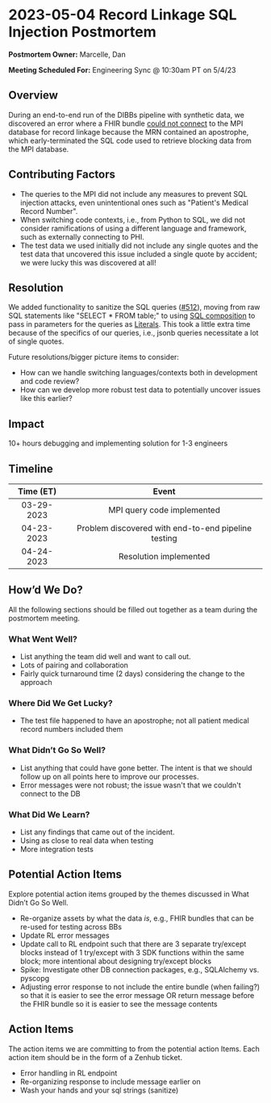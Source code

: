 # 2023-05-04 Record Linkage SQL Injection Postmortem

**Postmortem Owner:** Marcelle, Dan

**Meeting Scheduled For:** Engineering Sync @ 10:30am PT on 5/4/23

## Overview
During an end-to-end run of the DIBBs pipeline with synthetic data, we discovered an error where a FHIR bundle [could not connect](https://skylight-hq.slack.com/archives/C03UF70CKGE/p1682360691930109?thread_ts=1682353411.011679&cid=C03UF70CKGE) to the MPI database for record linkage because the MRN contained an apostrophe, which early-terminated the SQL code used to retrieve blocking data from the MPI database. 

## Contributing Factors
- The queries to the MPI did not include any measures to prevent SQL injection attacks, even unintentional ones such as "Patient's Medical Record Number".
- When switching code contexts, i.e., from Python to SQL, we did not consider ramifications of using a different language and framework, such as externally connecting to PHI. 
- The test data we used initially did not include any single quotes and the test data that uncovered this issue included a single quote by accident; we were lucky this was discovered at all!

## Resolution
We added functionality to sanitize the SQL queries ([#512](https://app.zenhub.com/workspaces/dibbs-63f7aa3e1ecdbb0011edb299/issues/gh/cdcgov/phdi/512)), moving from raw SQL statements like "SELECT * FROM table;" to using [SQL composition](https://realpython.com/prevent-python-sql-injection/#passing-safe-query-parameters) to pass in parameters for the queries as [Literals](https://www.psycopg.org/docs/sql.html#psycopg2.sql.Literal). This took a little extra time because of the specifics of our queries, i.e., jsonb queries necessitate a lot of single quotes. 

Future resolutions/bigger picture items to consider:
- How can we handle switching languages/contexts both in development and code review?
- How can we develop more robust test data to potentially uncover issues like this earlier?

## Impact
10+ hours debugging and implementing solution for 1-3 engineers

## Timeline
**Time (ET)**|**Event**
:-----:|:-----:
03-29-2023|MPI query code implemented
04-23-2023|Problem discovered with end-to-end pipeline testing
04-24-2023|Resolution implemented


## How’d We Do?
All the following sections should be filled out together as a team during the postmortem meeting.

### What Went Well?
- List anything the team did well and want to call out.
- Lots of pairing and collaboration
- Fairly quick turnaround time (2 days) considering the change to the approach

### Where Did We Get Lucky?
- The test file happened to have an apostrophe; not all patient medical record numbers included them

### What Didn’t Go So Well?
- List anything that could have gone better. The intent is that we should follow up on all points here to improve our processes.
- Error messages were not robust; the issue wasn't that we couldn't connect to the DB

### What Did We Learn?
- List any findings that came out of the incident.
- Using as close to real data when testing
- More integration tests

## Potential Action Items
Explore potential action items grouped by the themes discussed in What Didn’t Go So Well. 
- Re-organize assets by what the data _is_, e.g., FHIR bundles that can be re-used for testing across BBs
- Update RL error messages
- Update call to RL endpoint such that there are 3 separate try/except blocks instead of 1 try/except with 3 SDK functions within the same block; more intentional about designing try/except blocks
- Spike: Investigate other DB connection packages, e.g., SQLAlchemy vs. pyscopg
- Adjusting error response to not include the entire bundle (when failing?) so that it is easier to see the error message OR return message before the FHIR bundle so it is easier to see the message contents


## Action Items
The action items we are committing to from the potential action Items. Each action item should be in the form of a Zenhub ticket.
- Error handling in RL endpoint
- Re-organizing response to include message earlier on
- Wash your hands and your sql strings (sanitize)

